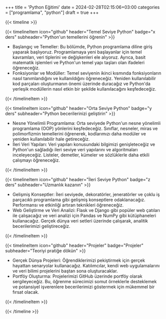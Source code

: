 +++
title = 'Python Eğitimi'
date = 2024-02-28T02:15:06+03:00
categories = ["programlama", "python"]
draft = true
+++

{{< timeline >}}

{{< timelineItem icon="github" header="Temel Seviye Python" badge="x ders" subheader="Python'un temellerini öğrenin" >}}
<ul>
  <li> Başlangıç ve Temeller: Bu bölümde, Python programlama diline giriş yaparak başlıyoruz. Programlamaya yeni başlayanlar için temel kavramları, veri tiplerini ve değişkenleri ele alıyoruz. Ayrıca, basit matematik işlemleri ve Python'un temel yapı taşları olan ifadeleri öğreneceğiz.</li>
  <li> Fonksiyonlar ve Modüller: Temel seviyenin ikinci kısmında fonksiyonların nasıl tanımlandığını ve kullanıldığını öğreneceğiz. Yeniden kullanılabilir kod parçaları oluşturmanın önemi üzerinde duracağız ve Python'da yerleşik modüllerin nasıl etkin bir şekilde kullanılacağını keşfedeceğiz.</li>
</ul>
{{< /timelineItem >}}

{{< timelineItem icon="github" header="Orta Seviye Python" badge="y ders" subheader="Python becerilerinizi geliştirin" >}}
<ul>
  <li> Nesne Yönelimli Programlama: Orta seviyede Python'un nesne yönelimli programlama (OOP) yönlerini keşfedeceğiz. Sınıflar, nesneler, miras ve polimorfizmin temellerini öğrenerek, kodlarımızı daha modüler ve yeniden kullanılabilir hale getireceğiz.</li>
  <li> İleri Veri Yapıları: Veri yapıları konusundaki bilgimizi genişleteceğiz ve Python'un sağladığı ileri seviye veri yapılarını ve algoritmaları inceleyeceğiz. Listeler, demetler, kümeler ve sözlüklerle daha etkili çalışmayı öğreneceğiz.</li>
</ul>
{{< /timelineItem >}}

{{< timelineItem icon="github" header="İleri Seviye Python" badge="z ders" subheader="Uzmanlık kazanın" >}}
<ul>
  <li> Gelişmiş Konseptler: İleri seviyede, dekoratörler, jeneratörler ve çoklu iş parçacıklı programlama gibi gelişmiş konseptlere odaklanacağız. Performansı ve etkinliği artıran teknikleri öğreneceğiz.</li>
  <li> Web Geliştirme ve Veri Analizi: Flask ve Django gibi popüler web çatıları ile çalışacağız ve veri analizi için Pandas ve NumPy gibi kütüphaneleri kullanacağız. Gerçek dünya veri setleri üzerinde çalışarak, analitik becerilerimizi geliştireceğiz.</li>
</ul>
{{< /timelineItem >}}

{{< timelineItem icon="github" header="Projeler" badge="Projeler" subheader="Teoriyi pratiğe dökün" >}}
<ul>
  <li> Gerçek Dünya Projeleri: Öğrendiklerimizi pekiştirmek için gerçek hayattan senaryolar kullanacağız. Katılımcılar, kendi web uygulamalarını ve veri bilimi projelerini baştan sona oluşturacaklar.</li>
  <li> Portföy Oluşturma: Projelerimizi GitHub üzerinde portföy olarak sergileyeceğiz. Bu, öğrenme sürecimizi somut örneklerle desteklemek ve potansiyel işverenlere becerilerimizi göstermek için mükemmel bir fırsat olacak.</li>
</ul>
{{< /timelineItem >}}

{{< /timeline >}}




